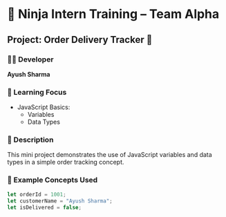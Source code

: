 # 🥷 Ninja Intern Training – Team Alpha

## Project: Order Delivery Tracker 🚚

### 👨‍💻 Developer
**Ayush Sharma**

### 📘 Learning Focus
- JavaScript Basics:
  - Variables
  - Data Types

### 🧩 Description
This mini project demonstrates the use of JavaScript variables and data types in a simple order tracking concept.

### 🧠 Example Concepts Used
```js
let orderId = 1001;
let customerName = "Ayush Sharma";
let isDelivered = false;
